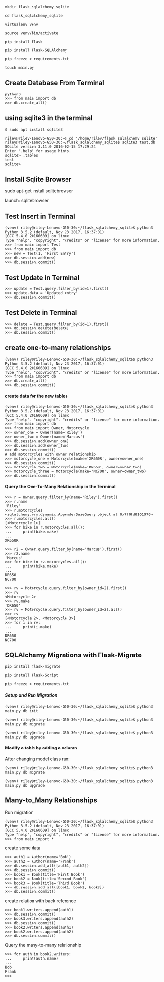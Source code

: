 
```mkdir flask_sqlalchemy_sqlite```

```cd flask_sqlalchemy_sqlite```

```virtualenv venv```

```source venv/bin/activate```

```pip install Flask```

```pip install Flask-SQLAlchemy```

```pip freeze > requirements.txt```

```touch main.py```


## Create Database From Terminal

```
python3
>>> from main import db
>>> db.create_all()
```

## using sqlite3 in the terminal

```$ sudo apt install sqlite3```

```
riley@riley-Lenovo-G50-30:~$ cd '/home/riley/flask_sqlalchemy_sqlite'
riley@riley-Lenovo-G50-30:~/flask_sqlalchemy_sqlite$ sqlite3 test.db
SQLite version 3.11.0 2016-02-15 17:29:24
Enter ".help" for usage hints.
sqlite> .tables
test
sqlite>
```

## Install Sqlite Browser

sudo apt-get install sqlitebrowser

launch:
sqlitebrowser

## Test Insert in Terminal

```
(venv) riley@riley-Lenovo-G50-30:~/flask_sqlalchemy_sqlite$ python3
Python 3.5.2 (default, Nov 23 2017, 16:37:01) 
[GCC 5.4.0 20160609] on linux
Type "help", "copyright", "credits" or "license" for more information.
>>> from main import Test
>>> from main import db
>>> new = Test(1, 'First Entry')
>>> db.session.add(new)
>>> db.session.commit()
```

## Test Update in Terminal

```
>>> update = Test.query.filter_by(id=1).first()
>>> update.data = 'Updated entry'
>>> db.session.commit()
```

## Test Delete in Terminal

```
>>> delete = Test.query.filter_by(id=1).first()
>>> db.session.delete(delete)
>>> db.session.commit()
```

## create one-to-many relationships 

```
(venv) riley@riley-Lenovo-G50-30:~/flask_sqlalchemy_sqlite$ python3
Python 3.5.2 (default, Nov 23 2017, 16:37:01) 
[GCC 5.4.0 20160609] on linux
Type "help", "copyright", "credits" or "license" for more information.
>>> from main import db
>>> db.create_all()
>>> db.session.commit()
```

#### create data for the new tables

```
(venv) riley@riley-Lenovo-G50-30:~/flask_sqlalchemy_sqlite$ python3
Python 3.5.2 (default, Nov 23 2017, 16:37:01) 
[GCC 5.4.0 20160609] on linux
Type "help", "copyright", "credits" or "license" for more information.
>>> from main import db
>>> from main import Owner, Motorcycle
>>> owner_one = Owner(name='Riley')
>>> owner_two = Owner(name='Marcus')
>>> db.session.add(owner_one)
>>> db.session.add(owner_two)
>>> db.session.commit()
# add motorcycles with owner relationship
>>> motorcycle_one = Motorcycle(make='XR650R', owner=owner_one)
>>> db.session.commit()
>>> motorcycle_two = Motorcycle(make='DR650', owner=owner_two)
>>> motorcycle_three = Motorcycle(make='NC700', owner=owner_two)
>>> db.session.commit()
```

#### Query the One-To-Many Relationship in the Terminal

```
>>> r = Owner.query.filter_by(name='Riley').first()
>>> r.name
'Riley'
>>> r.motorcycles
<sqlalchemy.orm.dynamic.AppenderBaseQuery object at 0x7f0fd8101978>
>>> r.motorcycles.all()
[<Motorcycle 1>]
>>> for bike in r.motorcycles.all():
...     print(bike.make)
... 
XR650R

>>> r2 = Owner.query.filter_by(name='Marcus').first()
>>> r2.name
'Marcus'
>>> for bike in r2.motorcycles.all():
...     print(bike.make)
... 
DR650
NC700
```

```
>>> rv = Motorcycle.query.filter_by(owner_id=2).first()
>>> rv
<Motorcycle 2>
>>> rv.make
'DR650'
>>> rv = Motorcycle.query.filter_by(owner_id=2).all()
>>> rv
[<Motorcycle 2>, <Motorcycle 3>]
>>> for i in rv:
...     print(i.make)
... 
DR650
NC700 
```

## SQLAlchemy Migrations with Flask-Migrate

```pip install flask-migrate```

```pip install Flask-Script```

```pip freeze > requirements.txt```


##### Setup and Run Migration

```
(venv) riley@riley-Lenovo-G50-30:~/flask_sqlalchemy_sqlite$ python3 main.py db init

(venv) riley@riley-Lenovo-G50-30:~/flask_sqlalchemy_sqlite$ python3 main.py db migrate

(venv) riley@riley-Lenovo-G50-30:~/flask_sqlalchemy_sqlite$ python3 main.py db upgrade
```

#### Modify a table by adding a column

After changing model class run:

```
(venv) riley@riley-Lenovo-G50-30:~/flask_sqlalchemy_sqlite$ python3 main.py db migrate

(venv) riley@riley-Lenovo-G50-30:~/flask_sqlalchemy_sqlite$ python3 main.py db upgrade
```

## Many-to_Many Relationships

Run migration

```
(venv) riley@riley-Lenovo-G50-30:~/flask_sqlalchemy_sqlite$ python3
Python 3.5.2 (default, Nov 23 2017, 16:37:01) 
[GCC 5.4.0 20160609] on linux
Type "help", "copyright", "credits" or "license" for more information.
>>> from main import *
```

create some data

```
>>> auth1 = Author(name='Bob')
>>> auth2 = Author(name='Frank')
>>> db.session.add_all([auth1, auth2])
>>> db.session.commit()
>>> book1 = Book(title='First Book')
>>> book2 = Book(title='Second Book')
>>> book3 = Book(title='Third Book')
>>> db.session.add_all([book1, book2, book3])
>>> db.session.commit()
```

create relation with back reference

```
>>> book1.writers.append(auth1)
>>> db.session.commit()
>>> book3.writers.append(auth2)
>>> db.session.commit()
>>> book2.writers.append(auth1)
>>> book2.writers.append(auth2)
>>> db.session.commit()
```

Query the many-to-many relationship

```
>>> for auth in book2.writers:
...     print(auth.name)
... 
Bob
Frank
>>> 
```








